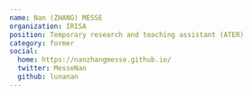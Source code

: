 ```yaml
---
name: Nan (ZHANG) MESSE
organization: IRISA
position: Temporary research and teaching assistant (ATER)
category: former
social:
  home: https://nanzhangmesse.github.io/
  twitter: MesseNan
  github: lunanan
---
```

